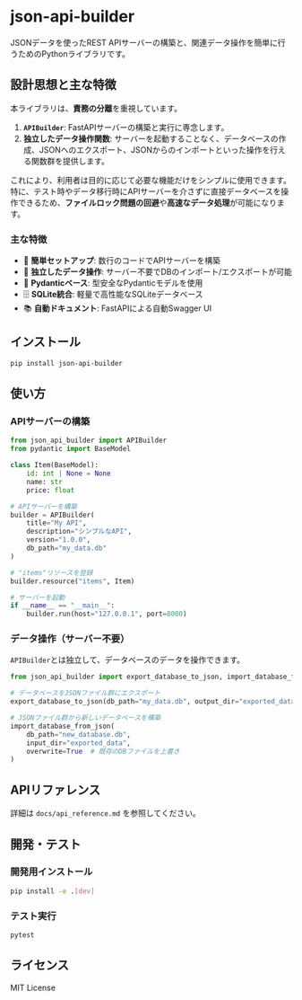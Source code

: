# json-api-builder

JSONデータを使ったREST APIサーバーの構築と、関連データ操作を簡単に行うためのPythonライブラリです。

## 設計思想と主な特徴

本ライブラリは、**責務の分離**を重視しています。

1.  **`APIBuilder`**: FastAPIサーバーの構築と実行に専念します。
2.  **独立したデータ操作関数**: サーバーを起動することなく、データベースの作成、JSONへのエクスポート、JSONからのインポートといった操作を行える関数群を提供します。

これにより、利用者は目的に応じて必要な機能だけをシンプルに使用できます。特に、テスト時やデータ移行時にAPIサーバーを介さずに直接データベースを操作できるため、**ファイルロック問題の回避**や**高速なデータ処理**が可能になります。

### 主な特徴
- 🚀 **簡単セットアップ**: 数行のコードでAPIサーバーを構築
- 🔧 **独立したデータ操作**: サーバー不要でDBのインポート/エクスポートが可能
- 📝 **Pydanticベース**: 型安全なPydanticモデルを使用
- 🗄️ **SQLite統合**: 軽量で高性能なSQLiteデータベース
- 📚 **自動ドキュメント**: FastAPIによる自動Swagger UI

## インストール

```bash
pip install json-api-builder
```

## 使い方

### APIサーバーの構築

```python
from json_api_builder import APIBuilder
from pydantic import BaseModel

class Item(BaseModel):
    id: int | None = None
    name: str
    price: float

# APIサーバーを構築
builder = APIBuilder(
    title="My API",
    description="シンプルなAPI",
    version="1.0.0",
    db_path="my_data.db"
)

# "items"リソースを登録
builder.resource("items", Item)

# サーバーを起動
if __name__ == "__main__":
    builder.run(host="127.0.0.1", port=8000)
```

### データ操作（サーバー不要）

`APIBuilder`とは独立して、データベースのデータを操作できます。

```python
from json_api_builder import export_database_to_json, import_database_from_json

# データベースをJSONファイル群にエクスポート
export_database_to_json(db_path="my_data.db", output_dir="exported_data")

# JSONファイル群から新しいデータベースを構築
import_database_from_json(
    db_path="new_database.db",
    input_dir="exported_data",
    overwrite=True  # 既存のDBファイルを上書き
)
```

## APIリファレンス

詳細は `docs/api_reference.md` を参照してください。

## 開発・テスト

### 開発用インストール

```bash
pip install -e .[dev]
```

### テスト実行

```bash
pytest
```

## ライセンス

MIT License
